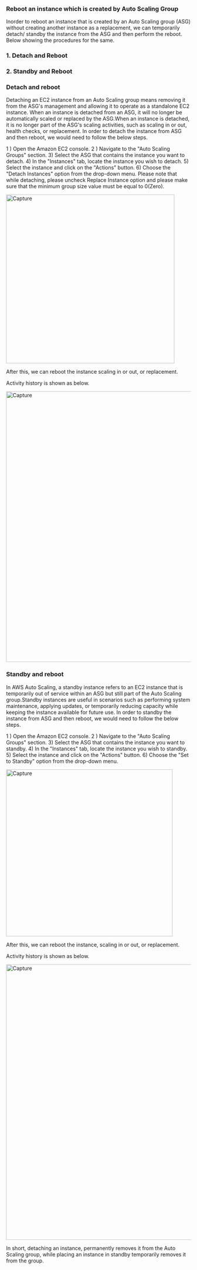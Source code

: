 ### Reboot an instance which is created by Auto Scaling Group

Inorder to reboot an instance that is created by an Auto Scaling group (ASG) without creating another instance as a replacement, we can temporarily detach/ standby the instance from the ASG and then perform the reboot. Below showing the procedures for the same.

### 1. Detach and Reboot
### 2. Standby and Reboot

### Detach and reboot

Detaching an EC2 instance from an Auto Scaling group means removing it from the ASG's management and allowing it to operate as a standalone EC2 instance. When an instance is detached from an ASG, it will no longer be automatically scaled or replaced by the ASG.When an instance is detached, it is no longer part of the ASG's scaling activities, such as scaling in or out, health checks, or replacement. In order to detach the instance from ASG and then reboot, we would need to follow the below steps.

1 ) Open the Amazon EC2 console.
2 ) Navigate to the "Auto Scaling Groups" section.
3) Select the ASG that contains the instance you want to detach.
4) In the "Instances" tab, locate the instance you wish to detach.
5) Select the instance and click on the "Actions" button.
6) Choose the "Detach Instances" option from the drop-down menu.
Please note that while detaching, please uncheck Replace Instance option and please make sure that the minimum group size value must be equal to 0(Zero).

<img width="459" alt="Capture" src="https://github.com/arshadrebin/asg-instances-management/assets/116037443/15331b16-92d1-4d00-b25e-d8763d7f72fb">


After this, we can reboot the instance scaling in or out, or replacement.

Activity history is shown as below.

<img width="736" alt="Capture" src="https://github.com/arshadrebin/asg-instances-management/assets/116037443/f2a8a9e5-7e4a-4a15-9158-d7611a71b825">


### Standby and reboot

In AWS Auto Scaling, a standby instance refers to an EC2 instance that is temporarily out of service within an ASG but still part of the Auto Scaling group.Standby instances are useful in scenarios such as performing system maintenance, applying updates, or temporarily reducing capacity while keeping the instance available for future use. In order to standby the instance from ASG and then reboot, we would need to follow the below steps.

1 ) Open the Amazon EC2 console.
2 ) Navigate to the "Auto Scaling Groups" section.
3) Select the ASG that contains the instance you want to standby.
4) In the "Instances" tab, locate the instance you wish to standby.
5) Select the instance and click on the "Actions" button.
6) Choose the "Set to Standby" option from the drop-down menu.

<img width="454" alt="Capture" src="https://github.com/arshadrebin/asg-instances-management/assets/116037443/65757f4f-e18d-40de-84a0-be887a75eb8a">

After this, we can reboot the instance, scaling in or out, or replacement.

Activity history is shown as below.

<img width="749" alt="Capture" src="https://github.com/arshadrebin/asg-instances-management/assets/116037443/d8256e4c-df61-4c2c-8c80-ac6f55aec302">

In short, detaching an instance, permanently removes it from the Auto Scaling group, while placing an instance in standby temporarily removes it from the group.


